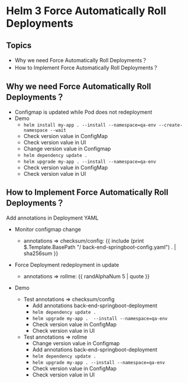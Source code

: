 # Helm 3 Force Automatically Roll Deployments 
## Topics
- Why we need Force Automatically Roll Deployments？
- How to Implement Force Automatically Roll Deployments？

## Why we need Force Automatically Roll Deployments？
- Configmap is updated while Pod does not redeployment
- Demo 
  - `helm install my-app . --install --namespace=qa-env --create-namespace --wait`
  - Check version value in ConfigMap
  - Check version value in UI
  - Change version value in Configmap
  - `helm dependency update .`
  - `helm upgrade my-app . --install --namespace=qa-env`
  - Check version value in ConfigMap
  - Check version value in UI
## How to Implement Force Automatically Roll Deployments？
Add annotations in Deployment YAML
  - Monitor configmap change
    - annotations => checksum/config: {{ include (print $.Template.BasePath "/ back-end-springboot-config.yaml") . | sha256sum }}
 
  - Force Deployment redeployment in update 
    - annotations => rollme: {{ randAlphaNum 5 | quote }}
- Demo 
  - Test annotations =>  checksum/config
    - Add annotations back-end-springboot-deployment 
    - `helm dependency update .`
    - `helm upgrade my-app .  --install --namespace=qa-env`
    - Check version value in ConfigMap
    - Check version value in UI
  - Test annotations =>   rollme
    - Change version value in Configmap
    - Add annotations back-end-springboot-deployment 
    - `helm dependency update .`
    - `helm upgrade my-app . --install --namespace=qa-env`
    - Check version value in ConfigMap
    - Check version value in UI



